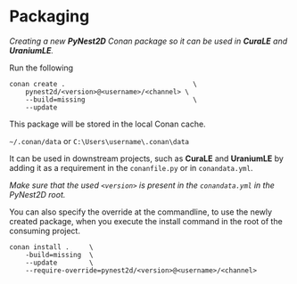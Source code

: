 
# Packaging

*Creating a new **PyNest2D** Conan package so it can be used in **CuraLE** and **UraniumLE**.*

Run the following

```shell
conan create .                                \
    pynest2d/<version>@<username>/<channel> \
    --build=missing                           \
    --update
```

This package will be stored in the local Conan cache.

`~/.conan/data` or `C:\Users\username\.conan\data`

It can be used in downstream projects, such as **CuraLE** and **UraniumLE** by adding it as a requirement in the `conanfile.py` or in `conandata.yml`.

*Make sure that the used `<version>` is present in the `conandata.yml` in the PyNest2D root.*

You can also specify the override at the commandline, to use the newly created package, when you execute the install command in the root of the consuming project.

```shell
conan install .     \
    -build=missing  \ 
    --update        \
    --require-override=pynest2d/<version>@<username>/<channel>
```
